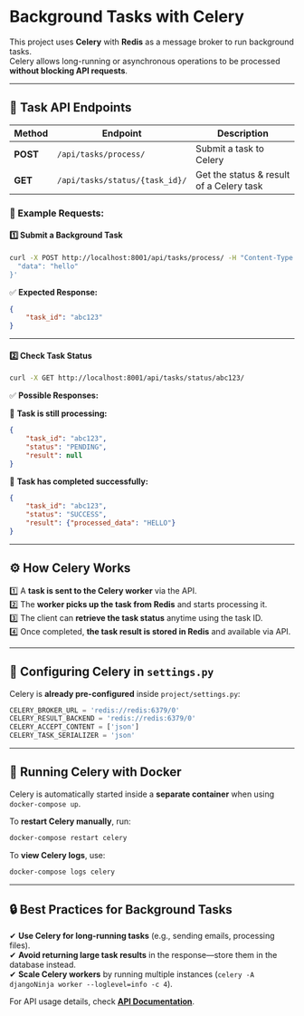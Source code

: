 # Background Tasks with Celery

This project uses **Celery** with **Redis** as a message broker to run background tasks.  
Celery allows long-running or asynchronous operations to be processed **without blocking API requests**.

---

## 🎯 Task API Endpoints

| Method | Endpoint | Description |
|--------|----------|-------------|
| **POST** | `/api/tasks/process/` | Submit a task to Celery |
| **GET** | `/api/tasks/status/{task_id}/` | Get the status & result of a Celery task |

### 📝 Example Requests:

#### **1️⃣ Submit a Background Task**
```bash
curl -X POST http://localhost:8001/api/tasks/process/ -H "Content-Type: application/json" -d '{
  "data": "hello"
}'
```

✅ **Expected Response:**
```json
{
    "task_id": "abc123"
}
```

---

#### **2️⃣ Check Task Status**
```bash
curl -X GET http://localhost:8001/api/tasks/status/abc123/
```

✅ **Possible Responses:**

📌 **Task is still processing:**
```json
{
    "task_id": "abc123",
    "status": "PENDING",
    "result": null
}
```

📌 **Task has completed successfully:**
```json
{
    "task_id": "abc123",
    "status": "SUCCESS",
    "result": {"processed_data": "HELLO"}
}
```

---

## ⚙️ How Celery Works

1️⃣ A **task is sent to the Celery worker** via the API.  
2️⃣ The **worker picks up the task from Redis** and starts processing it.  
3️⃣ The client can **retrieve the task status** anytime using the task ID.  
4️⃣ Once completed, **the task result is stored in Redis** and available via API.

---

## 🔧 Configuring Celery in `settings.py`

Celery is **already pre-configured** inside `project/settings.py`:

```python
CELERY_BROKER_URL = 'redis://redis:6379/0'
CELERY_RESULT_BACKEND = 'redis://redis:6379/0'
CELERY_ACCEPT_CONTENT = ['json']
CELERY_TASK_SERIALIZER = 'json'
```

---

## 🚀 Running Celery with Docker

Celery is automatically started inside a **separate container** when using `docker-compose up`.

To **restart Celery manually**, run:
```bash
docker-compose restart celery
```

To **view Celery logs**, use:
```bash
docker-compose logs celery
```

---

## 🔒 Best Practices for Background Tasks

✔ **Use Celery for long-running tasks** (e.g., sending emails, processing files).  
✔ **Avoid returning large task results** in the response—store them in the database instead.  
✔ **Scale Celery workers** by running multiple instances (`celery -A djangoNinja worker --loglevel=info -c 4`).  

For API usage details, check **[API Documentation](api.md)**.
